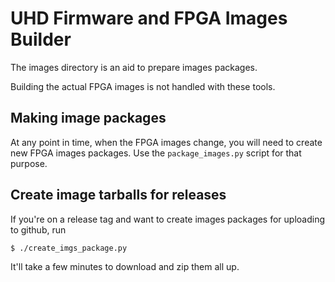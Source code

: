UHD Firmware and FPGA Images Builder
===============================================================

The images directory is an aid to prepare images packages.

Building the actual FPGA images is not handled with these tools.

## Making image packages

At any point in time, when the FPGA images change, you will need to create new
FPGA images packages. Use the `package_images.py` script for that purpose.

## Create image tarballs for releases

If you're on a release tag and want to create images packages for uploading to
github, run

    $ ./create_imgs_package.py

It'll take a few minutes to download and zip them all up.
